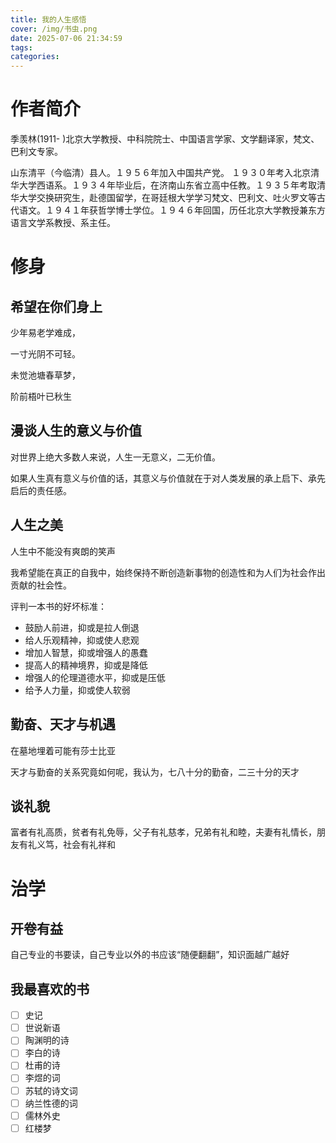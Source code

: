 ```yaml
---
title: 我的人生感悟
cover: /img/书虫.png
date: 2025-07-06 21:34:59
tags:
categories:
---
```


# 作者简介

季羡林(1911- )北京大学教授、中科院院士、中国语言学家、文学翻译家，梵文、巴利文专家。

山东清平（今临清）县人。１９５６年加入中国共产党。 １９３０年考入北京清华大学西语系。１９３４年毕业后，在济南山东省立高中任教。１９３５年考取清华大学交换研究生，赴德国留学，在哥廷根大学学习梵文、巴利文、吐火罗文等古代语文。１９４１年获哲学博士学位。１９４６年回国，历任北京大学教授兼东方语言文学系教授、系主任。

# 修身

## 希望在你们身上

少年易老学难成，

一寸光阴不可轻。

未觉池塘春草梦，

阶前梧叶已秋生

## 漫谈人生的意义与价值

对世界上绝大多数人来说，人生一无意义，二无价值。

如果人生真有意义与价值的话，其意义与价值就在于对人类发展的承上启下、承先启后的责任感。

## 人生之美

人生中不能没有爽朗的笑声

我希望能在真正的自我中，始终保持不断创造新事物的创造性和为人们为社会作出贡献的社会性。

评判一本书的好坏标准：

- 鼓励人前进，抑或是拉人倒退
- 给人乐观精神，抑或使人悲观
- 增加人智慧，抑或增强人的愚蠢
- 提高人的精神境界，抑或是降低
- 增强人的伦理道德水平，抑或是压低
- 给予人力量，抑或使人软弱

## 勤奋、天才与机遇

在墓地埋着可能有莎士比亚

天才与勤奋的关系究竟如何呢，我认为，七八十分的勤奋，二三十分的天才

## 谈礼貌

富者有礼高质，贫者有礼免辱，父子有礼慈孝，兄弟有礼和睦，夫妻有礼情长，朋友有礼义笃，社会有礼祥和

# 治学

## 开卷有益

自己专业的书要读，自己专业以外的书应该“随便翻翻”，知识面越广越好

## 我最喜欢的书

- [ ]  史记
- [ ]  世说新语
- [ ]  陶渊明的诗
- [ ]  李白的诗
- [ ]  杜甫的诗
- [ ]  李煜的词
- [ ]  苏轼的诗文词
- [ ]  纳兰性德的词
- [ ]  儒林外史
- [ ]  红楼梦